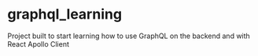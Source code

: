 # graphql_learning
Project built to start learning how to use GraphQL on the backend and with React Apollo Client
